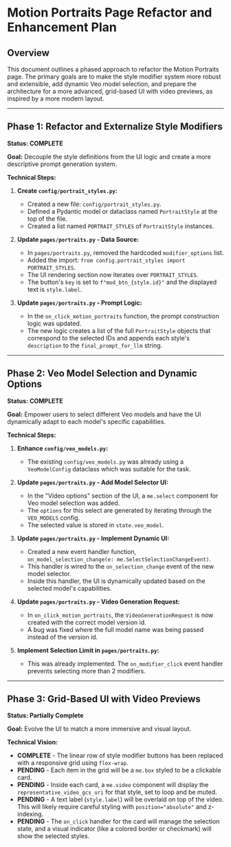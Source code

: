 # Motion Portraits Page Refactor and Enhancement Plan

## Overview

This document outlines a phased approach to refactor the Motion Portraits page. The primary goals are to make the style modifier system more robust and extensible, add dynamic Veo model selection, and prepare the architecture for a more advanced, grid-based UI with video previews, as inspired by a more modern layout.

---

## Phase 1: Refactor and Externalize Style Modifiers

**Status: COMPLETE**

**Goal:** Decouple the style definitions from the UI logic and create a more descriptive prompt generation system.

**Technical Steps:**

1.  **Create `config/portrait_styles.py`:**
    *   Created a new file: `config/portrait_styles.py`.
    *   Defined a Pydantic model or dataclass named `PortraitStyle` at the top of the file.
    *   Created a list named `PORTRAIT_STYLES` of `PortraitStyle` instances.

2.  **Update `pages/portraits.py` - Data Source:**
    *   In `pages/portraits.py`, removed the hardcoded `modifier_options` list.
    *   Added the import: `from config.portrait_styles import PORTRAIT_STYLES`.
    *   The UI rendering section now iterates over `PORTRAIT_STYLES`.
    *   The button's `key` is set to `f"mod_btn_{style.id}"` and the displayed text is `style.label`.

3.  **Update `pages/portraits.py` - Prompt Logic:**
    *   In the `on_click_motion_portraits` function, the prompt construction logic was updated.
    *   The new logic creates a list of the full `PortraitStyle` objects that correspond to the selected IDs and appends each style's `description` to the `final_prompt_for_llm` string.

---

## Phase 2: Veo Model Selection and Dynamic Options

**Status: COMPLETE**

**Goal:** Empower users to select different Veo models and have the UI dynamically adapt to each model's specific capabilities.

**Technical Steps:**

1.  **Enhance `config/veo_models.py`:**
    *   The existing `config/veo_models.py` was already using a `VeoModelConfig` dataclass which was suitable for the task.

2.  **Update `pages/portraits.py` - Add Model Selector UI:**
    *   In the "Video options" section of the UI, a `me.select` component for Veo model selection was added.
    *   The `options` for this select are generated by iterating through the `VEO_MODELS` config.
    *   The selected value is stored in `state.veo_model`.

3.  **Update `pages/portraits.py` - Implement Dynamic UI:**
    *   Created a new event handler function, `on_model_selection_change(e: me.SelectSelectionChangeEvent)`.
    *   This handler is wired to the `on_selection_change` event of the new model selector.
    *   Inside this handler, the UI is dynamically updated based on the selected model's capabilities.

4.  **Update `pages/portraits.py` - Video Generation Request:**
    *   In `on_click_motion_portraits`, the `VideoGenerationRequest` is now created with the correct model version id.
    *   A bug was fixed where the full model name was being passed instead of the version id.

5.  **Implement Selection Limit in `pages/portraits.py`:**
    *   This was already implemented. The `on_modifier_click` event handler prevents selecting more than 2 modifiers.
---


## Phase 3: Grid-Based UI with Video Previews

**Status: Partially Complete**

**Goal:** Evolve the UI to match a more immersive and visual layout.

**Technical Vision:**

*   **COMPLETE** - The linear row of style modifier buttons has been replaced with a responsive grid using `flex-wrap`.
*   **PENDING** - Each item in the grid will be a `me.box` styled to be a clickable card.
*   **PENDING** - Inside each card, a `me.video` component will display the `representative_video_gcs_uri` for that style, set to loop and be muted.
*   **PENDING** - A text label (`style.label`) will be overlaid on top of the video. This will likely require careful styling with `position="absolute"` and z-indexing.
*   **PENDING** - The `on_click` handler for the card will manage the selection state, and a visual indicator (like a colored border or checkmark) will show the selected styles.